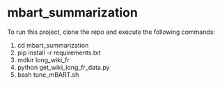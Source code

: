 # mbart_summarization

To run this project, clone the repo and execute the following commands: 
1) cd mbart_summarization
2) pip install -r requirements.txt
3) mdkir long_wiki_fr 
4) python get_wiki_long_fr_data.py 
5) bash tune_mBART.sh
